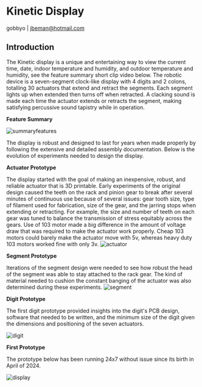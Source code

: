 # Kinetic Display

gobbyo | jbeman@hotmail.com

## Introduction

The Kinetic display is a unique and entertaining way to view the current time, date, indoor temperature and humidity, and outdoor temperature and humidity, see the feature summary short clip video below. The robotic device is a seven-segment clock-like display with 4 digits and 2 colons, totalling 30 actuators that extend and retract the segments. Each segment lights up when extended then turns off when retracted. A clacking sound is made each time the actuator extends or retracts the segment, making satisfying percussive sound tapistry while in operation.

**Feature Summary**

![summaryfeatures](img/intro/whitedisplay.webp)

The display is robust and designed to last for years when made properly by following the extensive and detailed assembly documentation. Below is the evolution of experiments needed to design the display.

**Actuator Prototype**

The display started with the goal of making an inexpensive, robust, and reliable actuator that is 3D printable. Early experiments of the original design caused the teeth on the rack and pinion gear to break after several minutes of continuous use because of several issues: gear tooth size, type of filament used for fabrication, size of the gear, and the jarring stops when extending or retracting. For example, the size and number of teeth on each gear was tuned to balance the transmission of stress equitably across the gears. Use of 103 motor made a big difference in the amount of voltage draw that was required to make the actuator work properly. Cheap 103 motors could barely make the actuator move with 5v, whereas heavy duty 103 motors worked fine with only 3v.
![actuator](img/intro/actuatorprototype.webp)

**Segment Prototype**

Iterations of the segment design were needed to see how robust the head of the segment was able to stay attached to the rack gear. The kind of material needed to cushion the constant banging of the actuator was also determined during these experiments.
![segment](img/intro/segmentprototype.webp)

**Digit Prototype**

The first digit prototype provided insights into the digit's PCB design, software that needed to be written, and the minimum size of the digit given the dimensions and positioning of the seven actuators.

![digit](img/intro/singledigitprototype.webp)

**First Prototype**

The prototype below has been running 24x7 without issue since its birth in April of 2024.

![display](img/intro/intro-shortclip.webp)